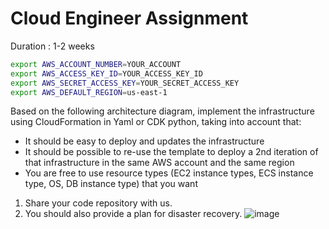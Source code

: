 # Cloud Engineer Assignment

Duration : 1-2 weeks

```sh
export AWS_ACCOUNT_NUMBER=YOUR_ACCOUNT
export AWS_ACCESS_KEY_ID=YOUR_ACCESS_KEY_ID
export AWS_SECRET_ACCESS_KEY=YOUR_SECRET_ACCESS_KEY
export AWS_DEFAULT_REGION=us-east-1
``````

Based on the following architecture diagram, implement the infrastructure using CloudFormation in Yaml or CDK python, taking into account that:
- It should be easy to deploy and updates the infrastructure
- It should be possible to re-use the template to deploy a 2nd iteration of that infrastructure in the same AWS account and the same region
- You are free to use resource types (EC2 instance types, ECS instance type, OS, DB instance type) that you want 

1. Share your code repository with us.
2. You should also provide a plan for disaster recovery.
![image](./Archi.png)
